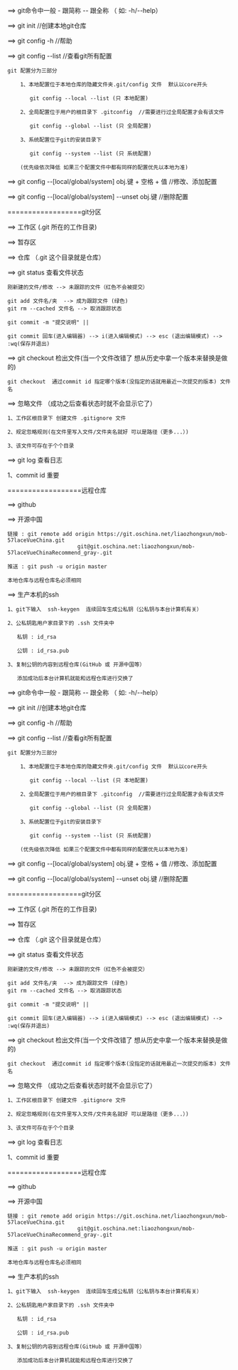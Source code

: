 ﻿==> git命令中一般 - 跟简称 -- 跟全称 （ 如: -h/--help）

==> git init  //创建本地git仓库

==> git config -h //帮助

==> git config --list  //查看git所有配置

    git 配置分为三部分

        1、本地配置位于本地仓库的隐藏文件夹.git/config 文件  默认以core开头

           git config --local --list (只 本地配置)

        2、全局配置位于用户的根目录下 .gitconfig  //需要进行过全局配置才会有该文件

           git config --global --list (只 全局配置)

        3、系统配置位于git的安装目录下

           git config --system --list (只 系统配置)

        (优先级依次降低 如果三个配置文件中都有同样的配置优先以本地为准)

==>  git config --[local/global/system] obj.键 + 空格 + 值 //修改、添加配置

==>  git config --[local/global/system] --unset obj.键  //删除配置

==================git分区

==> 工作区 (.git 所在的工作目录)

==> 暂存区

==> 仓库 （.git 这个目录就是仓库）


==> git status 查看文件状态

    刚新建的文件/修改 --> 未跟踪的文件（红色不会被提交）

    git add 文件名/夹  --> 成为跟踪文件 (绿色)
    git rm --cached 文件名 --> 取消跟踪状态

    git commit -m "提交说明" || 

    git commit 回车(进入编辑器) --> i(进入编辑模式) --> esc (退出编辑模式) --> :wq(保存并退出)



==> git checkout 检出文件(当一个文件改错了 想从历史中拿一个版本来替换是做的)

    git checkout  通过commit id 指定哪个版本(没指定的话就用最近一次提交的版本) 文件名




==> 忽略文件 （成功之后查看状态时就不会显示它了）

    1、工作区根目录下 创建文件 .gitignore 文件

    2、规定忽略规则(在文件里写入文件/文件夹名就好 可以是路径（更多...）)

    3、该文件可存在于个个目录


==> git log 查看日志

   1、commit id  重要


==================远程仓库

==> github

==> 开源中国

    链接 : git remote add origin https://git.oschina.net/liaozhongxun/mob-57laceVueChina.git  
                          git@git.oschina.net:liaozhongxun/mob-57laceVueChinaRecommend_gray-.git

    推送 : git push -u origin master

    本地仓库与远程仓库名必须相同 


==> 生产本机的ssh  

    1、git下输入  ssh-keygen  连续回车生成公私钥（公私钥与本台计算机有关）

    2、公私钥匙用户家目录下的 .ssh 文件夹中

       私钥 : id_rsa 

       公钥 : id_rsa.pub

    3、复制公钥的内容到远程仓库(GitHub 或 开源中国等）

       添加成功后本台计算机就能和远程仓库进行交换了


==> git命令中一般 - 跟简称 -- 跟全称 （ 如: -h/--help）

==> git init  //创建本地git仓库

==> git config -h //帮助

==> git config --list  //查看git所有配置

    git 配置分为三部分

        1、本地配置位于本地仓库的隐藏文件夹.git/config 文件  默认以core开头

           git config --local --list (只 本地配置)

        2、全局配置位于用户的根目录下 .gitconfig  //需要进行过全局配置才会有该文件

           git config --global --list (只 全局配置)

        3、系统配置位于git的安装目录下

           git config --system --list (只 系统配置)

        (优先级依次降低 如果三个配置文件中都有同样的配置优先以本地为准)

==>  git config --[local/global/system] obj.键 + 空格 + 值 //修改、添加配置

==>  git config --[local/global/system] --unset obj.键  //删除配置

==================git分区

==> 工作区 (.git 所在的工作目录)

==> 暂存区

==> 仓库 （.git 这个目录就是仓库）


==> git status 查看文件状态

    刚新建的文件/修改 --> 未跟踪的文件（红色不会被提交）

    git add 文件名/夹  --> 成为跟踪文件 (绿色)
    git rm --cached 文件名 --> 取消跟踪状态

    git commit -m "提交说明" || 

    git commit 回车(进入编辑器) --> i(进入编辑模式) --> esc (退出编辑模式) --> :wq(保存并退出)



==> git checkout 检出文件(当一个文件改错了 想从历史中拿一个版本来替换是做的)

    git checkout  通过commit id 指定哪个版本(没指定的话就用最近一次提交的版本) 文件名




==> 忽略文件 （成功之后查看状态时就不会显示它了）

    1、工作区根目录下 创建文件 .gitignore 文件

    2、规定忽略规则(在文件里写入文件/文件夹名就好 可以是路径（更多...）)

    3、该文件可存在于个个目录


==> git log 查看日志

   1、commit id  重要


==================远程仓库

==> github

==> 开源中国

    链接 : git remote add origin https://git.oschina.net/liaozhongxun/mob-57laceVueChina.git  
                          git@git.oschina.net:liaozhongxun/mob-57laceVueChinaRecommend_gray-.git

    推送 : git push -u origin master

    本地仓库与远程仓库名必须相同 


==> 生产本机的ssh  

    1、git下输入  ssh-keygen  连续回车生成公私钥（公私钥与本台计算机有关）

    2、公私钥匙用户家目录下的 .ssh 文件夹中

       私钥 : id_rsa 

       公钥 : id_rsa.pub

    3、复制公钥的内容到远程仓库(GitHub 或 开源中国等）

       添加成功后本台计算机就能和远程仓库进行交换了


